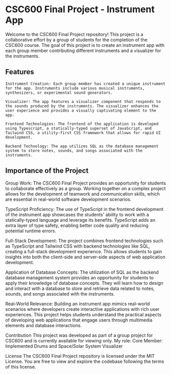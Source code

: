 # CSC600 Final Project - Instrument App

Welcome to the CSC600 Final Project repository! This project is a collaborative effort by a group of students for the completion of the CSC600 course. The goal of this project is to create an instrument app with each group member contributing different instruments and a visualizer for the instruments.


## Features

    Instrument Creation: Each group member has created a unique instrument for the app. Instruments include various musical instruments, synthesizers, or experimental sound generators.

    Visualizer: The app features a visualizer component that responds to the sounds produced by the instruments. The visualizer enhances the user experience and provides a visually captivating element to the app.

    Frontend Technologies: The frontend of the application is developed using Typescript, a statically-typed superset of JavaScript, and Tailwind CSS, a utility-first CSS framework that allows for rapid UI development.

    Backend Technology: The app utilizes SQL as the database management system to store notes, sounds, and songs associated with the instruments.

## Importance of the Project

Group Work: 
The CSC600 Final Project provides an opportunity for students to collaborate effectively as a group. Working together on a complex project allows for the development of teamwork and communication skills, which are essential in real-world software development scenarios.

TypeScript Proficiency: 
The use of TypeScript in the frontend development of the instrument app showcases the students' ability to work with a statically-typed language and leverage its benefits. TypeScript adds an extra layer of type safety, enabling better code quality and reducing potential runtime errors.

Full-Stack Development: 
The project combines frontend technologies such as TypeScript and Tailwind CSS with backend technologies like SQL, creating a full-stack development experience. This allows students to gain insights into both the client-side and server-side aspects of web application development.

Application of Database Concepts: 
The utilization of SQL as the backend database management system provides an opportunity for students to apply their knowledge of database concepts. They will learn how to design and interact with a database to store and retrieve data related to notes, sounds, and songs associated with the instruments.

Real-World Relevance: 
Building an instrument app mimics real-world scenarios where developers create interactive applications with rich user experiences. This project helps students understand the practical aspects of developing web applications that engage users through multimedia elements and database interactions.


Contribution
This project was developed as part of a group project for CSC600 and is currently available for viewing only.
My role: 
Core Member: Implemented Drums and Space/Solar System Visualizer

License
The CSC600 Final Project repository is licensed under the MIT License. You are free to view and explore the codebase following the terms of this license.